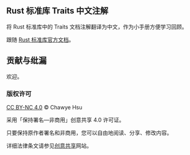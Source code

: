 Rust 标准库 Traits 中文注解
---

将 Rust 标准库中的 Traits 文档注解翻译为中文，作为小手册方便学习回顾。

跟随 [Rust 标准库官方文档](https://doc.rust-lang.org/std/)。


## 贡献与纰漏

欢迎。

### 版权许可

[CC BY-NC 4.0](license) © Chawye Hsu

采用「保持署名—非商用」创意共享 4.0 许可证。

只要保持原作者署名和非商用，您可以自由地阅读、分享、修改内容。

详细法律条文请参见[创意共享][1]网站。

[1]: http://creativecommons.org/licenses/by-nc/4.0/
